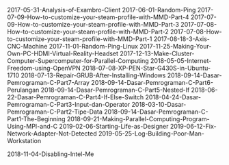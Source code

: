 2017-05-31-Analysis-of-Exambro-Client
2017-06-01-Random-Ping
2017-07-09-How-to-customize-your-steam-profile-with-MMD-Part-4
2017-07-09-How-to-customize-your-steam-profile-with-MMD-Part-3
2017-07-08-How-to-customize-your-steam-profile-with-MMD-Part-2
2017-07-08-How-to-customize-your-steam-profile-with-MMD-Part-1
2017-08-18-3-Axis-CNC-Machine
2017-11-01-Random-Ping-Linux
2017-11-25-Making-Your-Own-PC-HDMI-Virtual-Reality-Headset
2017-12-13-Make-Cluster-Computer-Supercomputer-for-Parallel-Computing
2018-05-05-Internet-Freedom-using-OpenVPN
2018-07-08-XP-PEN-Star-G430S-in-Ubuntu-1710
2018-07-13-Repair-GRUB-After-Installing-Windows
2018-09-14-Dasar-Pemrograman-C-Part7-Array
2018-09-14-Dasar-Pemrograman-C-Part6-Perulangan
2018-09-14-Dasar-Pemrograman-C-Part5-Nested-If
2018-06-22-Dasar-Pemrograman-C-Part4-If-Else-Switch
2018-04-24-Dasar-Pemrograman-C-Part3-Input-dan-Operator
2018-03-10-Dasar-Pemrograman-C-Part2-Tipe-Data
2018-09-14-Dasar-Pemrograman-C-Part1-The-Beginning
2018-09-21-Making-Parallel-Computing-Program-Using-MPI-and-C
2019-02-06-Starting-Life-as-Designer
2019-06-12-Fix-Network-Adapter-Not-Detected
2019-05-25-Log-Building-Poor-Man-Workstation

2018-11-04-Disabling-Intel-Me
